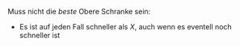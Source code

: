 Muss nicht die _beste_ Obere Schranke sein:
- Es ist auf jeden Fall schneller als $X$, auch wenn es eventell noch schneller ist